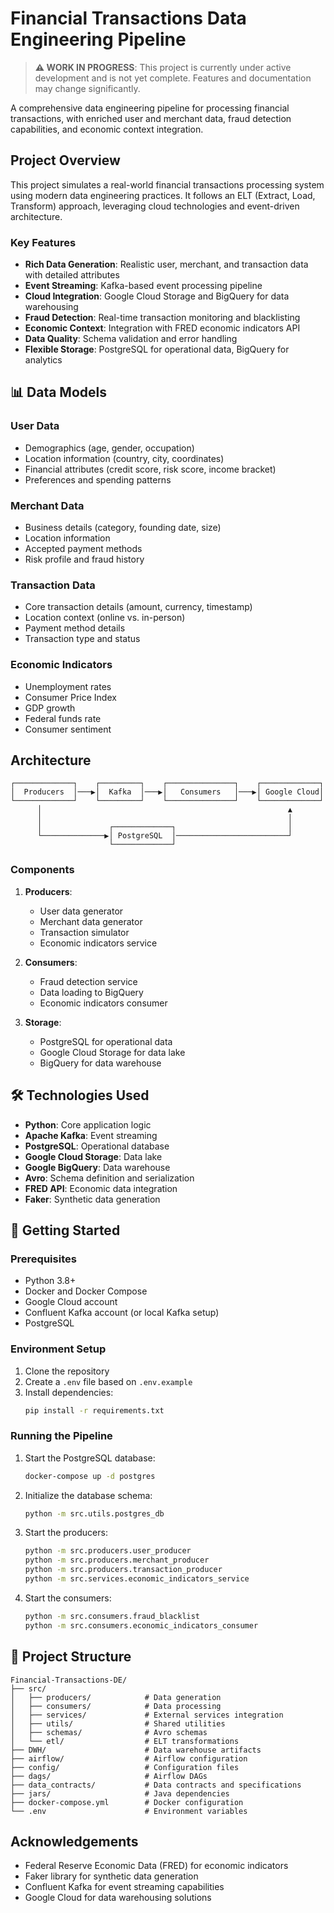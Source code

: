 # Financial Transactions Data Engineering Pipeline

> **⚠️ WORK IN PROGRESS**: This project is currently under active development and is not yet complete. Features and documentation may change significantly.

A comprehensive data engineering pipeline for processing financial transactions, with enriched user and merchant data, fraud detection capabilities, and economic context integration.

## Project Overview

This project simulates a real-world financial transactions processing system using modern data engineering practices. It follows an ELT (Extract, Load, Transform) approach, leveraging cloud technologies and event-driven architecture.

### Key Features

- **Rich Data Generation**: Realistic user, merchant, and transaction data with detailed attributes
- **Event Streaming**: Kafka-based event processing pipeline
- **Cloud Integration**: Google Cloud Storage and BigQuery for data warehousing
- **Fraud Detection**: Real-time transaction monitoring and blacklisting
- **Economic Context**: Integration with FRED economic indicators API
- **Data Quality**: Schema validation and error handling
- **Flexible Storage**: PostgreSQL for operational data, BigQuery for analytics

## 📊 Data Models

### User Data
- Demographics (age, gender, occupation)
- Location information (country, city, coordinates)
- Financial attributes (credit score, risk score, income bracket)
- Preferences and spending patterns

### Merchant Data
- Business details (category, founding date, size)
- Location information
- Accepted payment methods
- Risk profile and fraud history

### Transaction Data
- Core transaction details (amount, currency, timestamp)
- Location context (online vs. in-person)
- Payment method details
- Transaction type and status

### Economic Indicators
- Unemployment rates
- Consumer Price Index
- GDP growth
- Federal funds rate
- Consumer sentiment

## Architecture

```
┌─────────────┐    ┌─────────┐    ┌───────────────┐    ┌─────────────┐
│  Producers  │───▶│  Kafka  │───▶│   Consumers   │───▶│ Google Cloud│
└─────────────┘    └─────────┘    └───────────────┘    └─────────────┘
      │                                                       ▲
      │                                                       │
      │               ┌─────────────┐                         │
      └──────────────▶│ PostgreSQL  │─────────────────────────┘
                      └─────────────┘
```

### Components

1. **Producers**:
   - User data generator
   - Merchant data generator
   - Transaction simulator
   - Economic indicators service

2. **Consumers**:
   - Fraud detection service
   - Data loading to BigQuery
   - Economic indicators consumer

3. **Storage**:
   - PostgreSQL for operational data
   - Google Cloud Storage for data lake
   - BigQuery for data warehouse

## 🛠️ Technologies Used

- **Python**: Core application logic
- **Apache Kafka**: Event streaming
- **PostgreSQL**: Operational database
- **Google Cloud Storage**: Data lake
- **Google BigQuery**: Data warehouse
- **Avro**: Schema definition and serialization
- **FRED API**: Economic data integration
- **Faker**: Synthetic data generation

## 🚦 Getting Started

### Prerequisites

- Python 3.8+
- Docker and Docker Compose
- Google Cloud account
- Confluent Kafka account (or local Kafka setup)
- PostgreSQL

### Environment Setup

1. Clone the repository
2. Create a `.env` file based on `.env.example`
3. Install dependencies:
   ```bash
   pip install -r requirements.txt
   ```

### Running the Pipeline

1. Start the PostgreSQL database:
   ```bash
   docker-compose up -d postgres
   ```

2. Initialize the database schema:
   ```bash
   python -m src.utils.postgres_db
   ```

3. Start the producers:
   ```bash
   python -m src.producers.user_producer
   python -m src.producers.merchant_producer
   python -m src.producers.transaction_producer
   python -m src.services.economic_indicators_service
   ```

4. Start the consumers:
   ```bash
   python -m src.consumers.fraud_blacklist
   python -m src.consumers.economic_indicators_consumer
   ```

## 📝 Project Structure

```
Financial-Transactions-DE/
├── src/
│   ├── producers/            # Data generation
│   ├── consumers/            # Data processing
│   ├── services/             # External services integration
│   ├── utils/                # Shared utilities
│   ├── schemas/              # Avro schemas
│   └── etl/                  # ELT transformations
├── DWH/                      # Data warehouse artifacts
├── airflow/                  # Airflow configuration
├── config/                   # Configuration files
├── dags/                     # Airflow DAGs
├── data_contracts/           # Data contracts and specifications
├── jars/                     # Java dependencies
├── docker-compose.yml        # Docker configuration
└── .env                      # Environment variables
```

## Acknowledgements
- Federal Reserve Economic Data (FRED) for economic indicators
- Faker library for synthetic data generation
- Confluent Kafka for event streaming capabilities
- Google Cloud for data warehousing solutions
